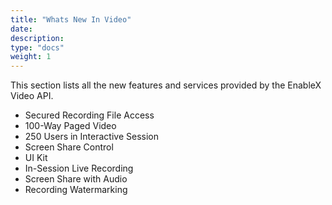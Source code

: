 ```yaml
---
title: "Whats New In Video"
date: 
description:
type: "docs"
weight: 1
---
```

This section lists all the new features and services provided by the EnableX Video API.
- Secured Recording File Access
- 100-Way Paged Video 
- 250 Users in Interactive Session 
- Screen Share Control 
- UI Kit 
- In-Session Live Recording 
- Screen Share with Audio 
- Recording Watermarking 
